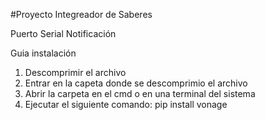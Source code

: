 #Proyecto Integreador de Saberes

Puerto Serial Notificación

Guia instalación

1. Descomprimir el archivo
2. Entrar en la capeta donde se descomprimio el archivo
3. Abrir la carpeta en el cmd o en una terminal del sistema
4. Ejecutar el siguiente comando: pip install vonage
